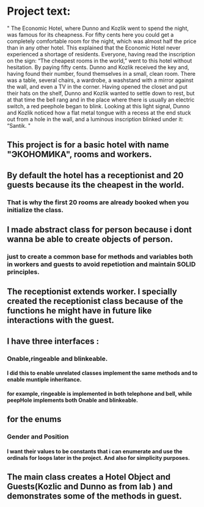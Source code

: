 # Project text:
"
The Economic Hotel, where Dunno and Kozlik went to spend the night,
was famous for its cheapness. For fifty cents here you could get a
completely comfortable room for the night, which was almost half the
price than in any other hotel. This explained that the Economic Hotel
never experienced a shortage of residents. Everyone, having read the
inscription on the sign: “The cheapest rooms in the world,”
went to this hotel without hesitation. By paying fifty cents. Dunno and
Kozlik received the key and, having found their number, found themselves
in a small, clean room. There was a table, several chairs, a wardrobe,
a washstand with a mirror against the wall, and even a TV in the corner.
Having opened the closet and put their hats on the shelf, Dunno and Kozlik
wanted to settle down to rest, but at that time the bell rang and in the
place where there is usually an electric switch, a red peephole began to blink.
Looking at this light signal, Dunno and Kozlik noticed how a flat metal tongue
with a recess at the end stuck out from a hole in the wall, and a luminous
inscription blinked under it: “Santik.
"


## This project is for a basic hotel with name "ЭКОНОМИКА", rooms and  workers.
## By default the hotel has a receptionist and 20 guests because its the cheapest in the world.
### That is why the first 20 rooms are already booked when you initialize the class.
## I made abstract class for person because i dont wanna be able to create objects of person.
### just to create a common base for methods and variables both in workers and guests to avoid repetiotion and maintain SOLID principles.
## The receptionist extends worker. I specially created the receptionist class because of the functions he might have in future like interactions with the guest.
## I have three interfaces : 
### Onable,ringeable and blinkeable.
#### I did this to enable unrelated classes implement the same methods and to enable muntiple inheritance.
#### for example, ringeable is implemented in both telephone and bell, while peepHole implements both Onable and blinkeable.
## for the enums 
### Gender and  Position
####  I want their values to be  constants that i can enumerate and use the ordinals for loops later in the project. And also for simplicity purposes.
## The main class creates a Hotel Object and Guests(Kozlic and Dunno as from lab ) and demonstrates some of the methods in guest. 
